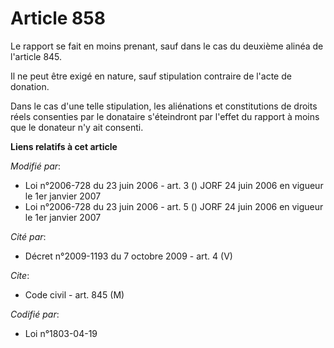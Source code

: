 # Article 858

Le rapport se fait en moins prenant, sauf dans le cas du deuxième alinéa de l'article 845.

Il ne peut être exigé en nature, sauf stipulation contraire de l'acte de donation.

Dans le cas d'une telle stipulation, les aliénations et constitutions de droits réels consenties par le donataire
s'éteindront par l'effet du rapport à moins que le donateur n'y ait consenti.

**Liens relatifs à cet article**

_Modifié par_:

  - Loi n°2006-728 du 23 juin 2006 - art. 3 () JORF 24 juin 2006 en vigueur le 1er janvier 2007
  - Loi n°2006-728 du 23 juin 2006 - art. 5 () JORF 24 juin 2006 en vigueur le 1er janvier 2007

_Cité par_:

  - Décret n°2009-1193 du 7 octobre 2009 - art. 4 (V)

_Cite_:

  - Code civil - art. 845 (M)

_Codifié par_:

  - Loi n°1803-04-19
